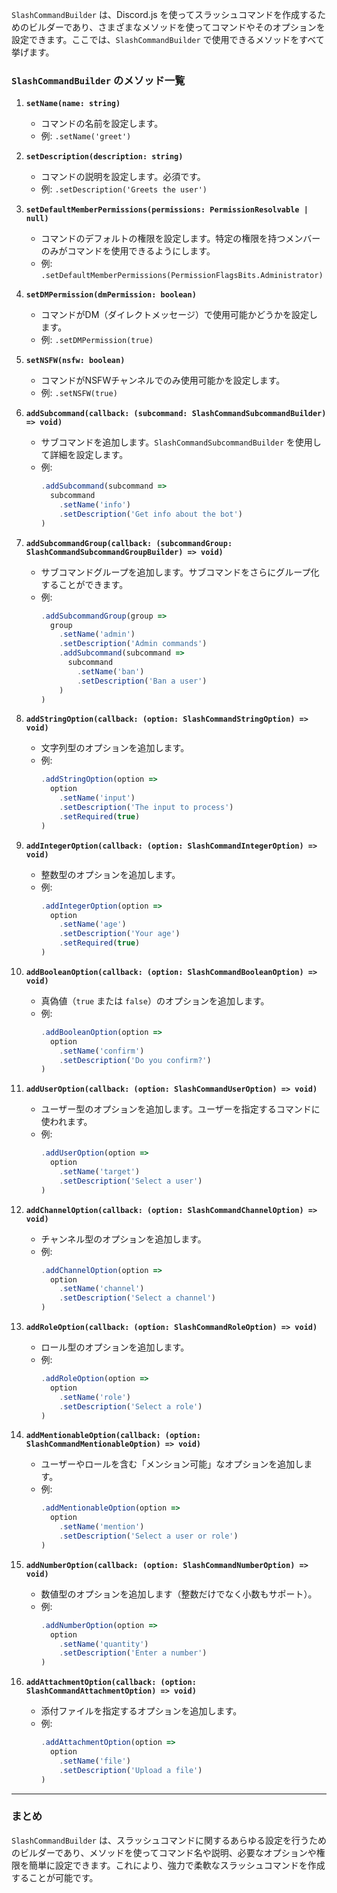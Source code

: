 `SlashCommandBuilder` は、Discord.js を使ってスラッシュコマンドを作成するためのビルダーであり、さまざまなメソッドを使ってコマンドやそのオプションを設定できます。ここでは、`SlashCommandBuilder` で使用できるメソッドをすべて挙げます。

### `SlashCommandBuilder` のメソッド一覧

1. **`setName(name: string)`**
   - コマンドの名前を設定します。
   - 例: `.setName('greet')`

2. **`setDescription(description: string)`**
   - コマンドの説明を設定します。必須です。
   - 例: `.setDescription('Greets the user')`

3. **`setDefaultMemberPermissions(permissions: PermissionResolvable | null)`**
   - コマンドのデフォルトの権限を設定します。特定の権限を持つメンバーのみがコマンドを使用できるようにします。
   - 例: `.setDefaultMemberPermissions(PermissionFlagsBits.Administrator)`

4. **`setDMPermission(dmPermission: boolean)`**
   - コマンドがDM（ダイレクトメッセージ）で使用可能かどうかを設定します。
   - 例: `.setDMPermission(true)`

5. **`setNSFW(nsfw: boolean)`**
   - コマンドがNSFWチャンネルでのみ使用可能かを設定します。
   - 例: `.setNSFW(true)`

6. **`addSubcommand(callback: (subcommand: SlashCommandSubcommandBuilder) => void)`**
   - サブコマンドを追加します。`SlashCommandSubcommandBuilder` を使用して詳細を設定します。
   - 例:
     ```javascript
     .addSubcommand(subcommand =>
       subcommand
         .setName('info')
         .setDescription('Get info about the bot')
     )
     ```

7. **`addSubcommandGroup(callback: (subcommandGroup: SlashCommandSubcommandGroupBuilder) => void)`**
   - サブコマンドグループを追加します。サブコマンドをさらにグループ化することができます。
   - 例:
     ```javascript
     .addSubcommandGroup(group =>
       group
         .setName('admin')
         .setDescription('Admin commands')
         .addSubcommand(subcommand =>
           subcommand
             .setName('ban')
             .setDescription('Ban a user')
         )
     )
     ```

8. **`addStringOption(callback: (option: SlashCommandStringOption) => void)`**
   - 文字列型のオプションを追加します。
   - 例:
     ```javascript
     .addStringOption(option =>
       option
         .setName('input')
         .setDescription('The input to process')
         .setRequired(true)
     )
     ```

9. **`addIntegerOption(callback: (option: SlashCommandIntegerOption) => void)`**
   - 整数型のオプションを追加します。
   - 例:
     ```javascript
     .addIntegerOption(option =>
       option
         .setName('age')
         .setDescription('Your age')
         .setRequired(true)
     )
     ```

10. **`addBooleanOption(callback: (option: SlashCommandBooleanOption) => void)`**
    - 真偽値（`true` または `false`）のオプションを追加します。
    - 例:
      ```javascript
      .addBooleanOption(option =>
        option
          .setName('confirm')
          .setDescription('Do you confirm?')
      )
      ```

11. **`addUserOption(callback: (option: SlashCommandUserOption) => void)`**
    - ユーザー型のオプションを追加します。ユーザーを指定するコマンドに使われます。
    - 例:
      ```javascript
      .addUserOption(option =>
        option
          .setName('target')
          .setDescription('Select a user')
      )
      ```

12. **`addChannelOption(callback: (option: SlashCommandChannelOption) => void)`**
    - チャンネル型のオプションを追加します。
    - 例:
      ```javascript
      .addChannelOption(option =>
        option
          .setName('channel')
          .setDescription('Select a channel')
      )
      ```

13. **`addRoleOption(callback: (option: SlashCommandRoleOption) => void)`**
    - ロール型のオプションを追加します。
    - 例:
      ```javascript
      .addRoleOption(option =>
        option
          .setName('role')
          .setDescription('Select a role')
      )
      ```

14. **`addMentionableOption(callback: (option: SlashCommandMentionableOption) => void)`**
    - ユーザーやロールを含む「メンション可能」なオプションを追加します。
    - 例:
      ```javascript
      .addMentionableOption(option =>
        option
          .setName('mention')
          .setDescription('Select a user or role')
      )
      ```

15. **`addNumberOption(callback: (option: SlashCommandNumberOption) => void)`**
    - 数値型のオプションを追加します（整数だけでなく小数もサポート）。
    - 例:
      ```javascript
      .addNumberOption(option =>
        option
          .setName('quantity')
          .setDescription('Enter a number')
      )
      ```

16. **`addAttachmentOption(callback: (option: SlashCommandAttachmentOption) => void)`**
    - 添付ファイルを指定するオプションを追加します。
    - 例:
      ```javascript
      .addAttachmentOption(option =>
        option
          .setName('file')
          .setDescription('Upload a file')
      )
      ```

---

### まとめ

`SlashCommandBuilder` は、スラッシュコマンドに関するあらゆる設定を行うためのビルダーであり、メソッドを使ってコマンド名や説明、必要なオプションや権限を簡単に設定できます。これにより、強力で柔軟なスラッシュコマンドを作成することが可能です。
